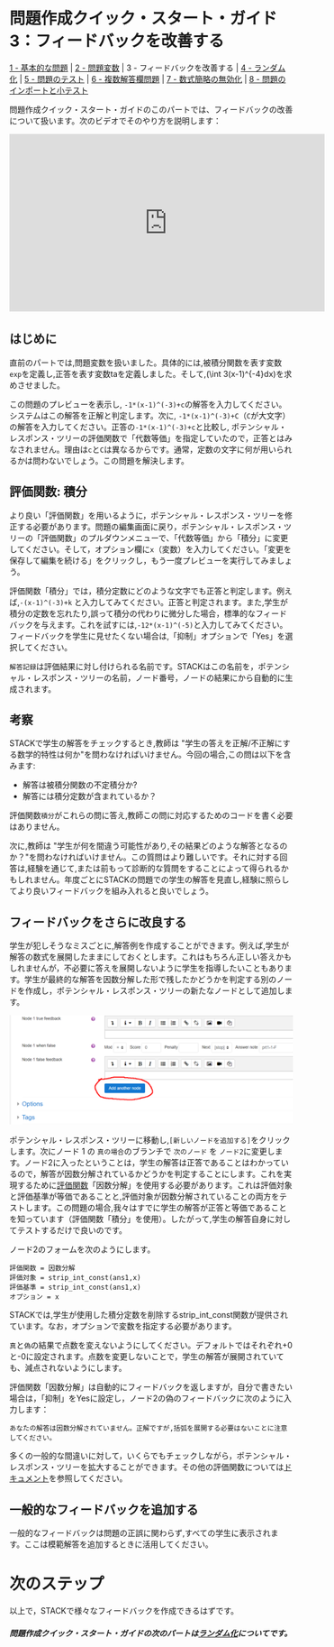 # 問題作成クイック・スタート・ガイド 3：フィードバックを改善する

[1 - 基本的な問題](Authoring_quick_start_1.md) | [2 - 問題変数](Authoring_quick_start_2.md) | 3 - フィードバックを改善する | [4 - ランダム化](Authoring_quick_start_4.md) | [5 - 問題のテスト](Authoring_quick_start_5.md) | [6 - 複数解答欄問題](Authoring_quick_start_6.md) | [7 - 数式簡略の無効化](Authoring_quick_start_7.md) | [8 - 問題のインポートと小テスト](Authoring_quick_start_8.md)



問題作成クイック・スタート・ガイドのこのパートでは、フィードバックの改善について扱います。次のビデオでそのやり方を説明します：

<iframe width="560" height="315" src="https://www.youtube.com/embed/l6QAMmUA5Pk" frameborder="0" allowfullscreen></iframe>

## はじめに
直前のパートでは,問題変数を扱いました。具体的には,被積分関数を表す変数`exp`を定義し,正答を表す変数taを定義しました。そして,\(\int 3(x-1)^{-4}dx\)を求めさせました。

この問題のプレビューを表示し, `-1*(x-1)^(-3)+c`の解答を入力してください。システムはこの解答を正解と判定します。次に, `-1*(x-1)^(-3)+C`（`C`が大文字）の解答を入力してください。正答の`-1*(x-1)^(-3)+c`と比較し, ポテンシャル・レスポンス・ツリーの評価関数で「代数等価」を指定していたので，正答とはみなされません。理由は`c`と`C`は異なるからです。通常，定数の文字に何が用いられるかは問わないでしょう。この問題を解決します。

## 評価関数: 積分
より良い「評価関数」を用いるように，ポテンシャル・レスポンス・ツリーを修正する必要があります。問題の編集画面に戻り，ポテンシャル・レスポンス・ツリーの「評価関数」のプルダウンメニューで、「代数等価」から「積分」に変更してください。そして，オプション欄に`x`（変数）を入力してください。「変更を保存して編集を続ける」をクリックし，もう一度プレビューを実行してみましょう。

評価関数「積分」では，積分定数にどのような文字でも正答と判定します。例えば,`-(x-1)^(-3)+k` と入力してみてください。正答と判定されます。また,学生が積分の定数を忘れたり,誤って積分の代わりに微分した場合，標準的なフィードバックを与えます。これを試すには,`-12*(x-1)^(-5)`と入力してみてください。フィードバックを学生に見せたくない場合は,「抑制」オプションで「Yes」を選択してください。

`解答記録`は評価結果に対し付けられる名前です。STACKはこの名前を，ポテンシャル・レスポンス・ツリーの名前，ノード番号，ノードの結果にから自動的に生成されます。

## 考察
STACKで学生の解答をチェックするとき,教師は "学生の答えを正解/不正解にする数学的特性は何か"を問わなければいけません。今回の場合,この問は以下を含みます:

- 解答は被積分関数の不定積分か?
- 解答には積分定数が含まれているか？

評価関数`積分`がこれらの問に答え,教師この問に対応するためのコードを書く必要はありません。

次に,教師は "学生が何を間違う可能性があり,その結果どのような解答となるのか？"を問わなければいけません。この質問はより難しいです。それに対する回答は,経験を通じて,または前もって診断的な質問をすることによって得られるかもしれません。年度ごとにSTACKの問題での学生の解答を見直し,経験に照らしてより良いフィードバックを組み入れると良いでしょう。

## フィードバックをさらに改良する

学生が犯しそうなミスごとに,解答例を作成することができます。例えば,学生が解答の数式を展開したままにしておくとします。これはもちろん正しい答えかもしれませんが，不必要に答えを展開しないように学生を指導したいこともあります。学生が最終的な解答を因数分解した形で残したかどうかを判定する別のノードを作成し，ポテンシャル・レスポンス・ツリーの新たなノードとして追加します。

![Adding a new node](../../content/add_new_node.png)

ポテンシャル・レスポンス・ツリーに移動し,`[新しいノードを追加する]`をクリックします。次にノード 1 の `真の場合`のブランチで `次のノード` を `ノード2`に変更します。ノード2に入ったということは，学生の解答は正答であることはわかっているので，解答が因数分解されているかどうかを判定することにします。これを実現するために[評価関数](/Authoring/Answer_Tests/index.md)「因数分解」を使用する必要があります。これは評価対象と評価基準が等価であることと,評価対象が因数分解されていることの両方をテストします。この問題の場合,我々はすでに学生の解答が正答と等価であることを知っています（評価関数「積分」を使用）。したがって,学生の解答自身に対してテストするだけで良いのです。

ノード2のフォームを次のようにします。
```
評価関数 = 因数分解
評価対象 = strip_int_const(ans1,x)
評価基準 = strip_int_const(ans1,x)
オプション = x
```
STACKでは,学生が使用した積分定数を削除するstrip_int_const関数が提供されています。なお，オプションで変数を指定する必要があります。

`真`と`偽`の結果で点数を変えないようにしてください。デフォルトではそれぞれ+0と-0に設定されます。点数を変更しないことで，学生の解答が展開されていても、減点されないようにします。

評価関数「因数分解」は自動的にフィードバックを返しますが，自分で書きたい場合は，「抑制」をYesに設定し，ノード2の偽のフィードバックに次のように入力します：

```
あなたの解答は因数分解されていません。正解ですが,括弧を展開する必要はないことに注意してください。
```
多くの一般的な間違いに対して，いくらでもチェックしながら，ポテンシャル・レスポンス・ツリーを拡大することができます。その他の評価関数については[ドキュメント](/Authoring/Answer_Tests/index.md)を参照してください。

## 一般的なフィードバックを追加する

一般的なフィードバックは問題の正誤に関わらず,すべての学生に表示されます。ここは模範解答を追加するときに活用してください。

# 次のステップ

以上で，STACKで様々なフィードバックを作成できるはずです。

##### 問題作成クイック・スタート・ガイドの次のパートは[ランダム化](Authoring_quick_start_4.md)についてです。
